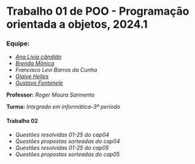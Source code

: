 # Trabalho 01 de POO - Programação orientada a objetos, 2024.1

   ### Equipe:
     
   * [*Ana Livia cândido*](https://github.com/hellgby)
   * [*Brenda Mônica*](https://github.com/brwndag)
   * *Francisco Levi Barros da Cunha*
   * [*Glaive Helles*](https://github.com/glaivehBR)
   * [*Gustavo Fontenele*](https://github.com/fontenelegustavo)
  
  
   **Professor:** *Roger Moura Sarmento*

   **Turma:** *Integrado em informática-3º periodo*

   #### Trabalho 02
  * *Questões resolvidas 01-25 do cap04*
  * *Questões propostas sorteadas do cap04*
  * *Questões resolvidas 01-25 do cap05*
  * *Questões propostas sorteadas do cap05*